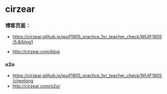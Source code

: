 # cirzear

### 博客页面：

+ <https://cirzear.github.io/wuif1905_practice_for_teacher_check/WUIF1905/5.8/blog1>

+ <http://cirzear.com/blog>

### o2o

- <https://cirzear.github.io/wuif1905_practice_for_teacher_check/WUIF1905/chenlong>
- <http://cirzear.com/o2o/>

